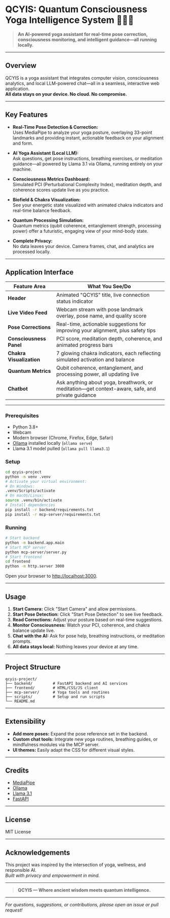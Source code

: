 # QCYIS: Quantum Consciousness Yoga Intelligence System 🧘‍♂️🤖

> **An AI-powered yoga assistant for real-time pose correction, consciousness monitoring, and intelligent guidance—all running locally.**

---

## Overview

QCYIS is a yoga assistant that integrates computer vision, consciousness analytics, and local LLM-powered chat—all in a seamless, interactive web application.  
**All data stays on your device. No cloud. No compromise.**

---

## Key Features

- **Real-Time Pose Detection & Correction:**  
  Uses MediaPipe to analyze your yoga posture, overlaying 33-point landmarks and providing instant, actionable feedback on your alignment and form.

- **AI Yoga Assistant (Local LLM):**  
  Ask questions, get pose instructions, breathing exercises, or meditation guidance—all powered by Llama 3.1 via Ollama, running entirely on your machine.

- **Consciousness Metrics Dashboard:**  
  Simulated PCI (Perturbational Complexity Index), meditation depth, and coherence scores update live as you practice.

- **Biofield & Chakra Visualization:**  
  See your energetic state visualized with animated chakra indicators and real-time balance feedback.

- **Quantum Processing Simulation:**  
  Quantum metrics (qubit coherence, entanglement strength, processing power) offer a futuristic, engaging view of your mind-body state.

- **Complete Privacy:**  
  No data leaves your device. Camera frames, chat, and analytics are processed locally.

---

## Application Interface

| Feature Area           | What You See/Do                                                                                       |
|------------------------|------------------------------------------------------------------------------------------------------|
| **Header**             | Animated "QCYIS" title, live connection status indicator                                             |
| **Live Video Feed**    | Webcam stream with pose landmark overlay, pose name, and quality score                               |
| **Pose Corrections**   | Real-time, actionable suggestions for improving your alignment, plus safety tips                     |
| **Consciousness Panel**| PCI score, meditation depth, coherence, and animated progress bars                                   |
| **Chakra Visualization** | 7 glowing chakra indicators, each reflecting simulated activation and balance                      |
| **Quantum Metrics**    | Qubit coherence, entanglement, and processing power, all updating live                               |
| **Chatbot**            | Ask anything about yoga, breathwork, or meditation—get context-aware, safe, and private guidance     |

---



### Prerequisites

- Python 3.8+
- Webcam
- Modern browser (Chrome, Firefox, Edge, Safari)
- [Ollama](https://ollama.com/) installed locally (`ollama serve`)
- Llama 3.1 model pulled (`ollama pull llama3.1`)

### Setup

```bash
cd qcyis-project
python -m venv .venv
# Activate your virtual environment:
# On Windows:
.venv/Scripts/activate
# On macOS/Linux:
source .venv/bin/activate
# Install dependencies
pip install -r backend/requirements.txt
pip install -r mcp-server/requirements.txt
```

### Running

```bash
# Start backend
python -m backend.app.main
# Start MCP server
python mcp-server/server.py
# Start frontend
cd frontend
python -m http.server 3000
```

Open your browser to [http://localhost:3000](http://localhost:3000).

---

## Usage

1. **Start Camera:** Click "Start Camera" and allow permissions.
2. **Start Pose Detection:** Click "Start Pose Detection" to see live feedback.
3. **Read Corrections:** Adjust your posture based on real-time suggestions.
4. **Monitor Consciousness:** Watch your PCI, coherence, and chakra balance update live.
5. **Chat with the AI:** Ask for pose help, breathing instructions, or meditation prompts.
6. **All data stays local:** Nothing leaves your device at any time.

---

## Project Structure

```
qcyis-project/
├── backend/         # FastAPI backend and AI services
├── frontend/        # HTML/CSS/JS client
├── mcp-server/      # Yoga tools and routines
├── scripts/         # Setup and run scripts
└── README.md
```

---

## Extensibility

- **Add more poses:** Expand the pose reference set in the backend.
- **Custom chat tools:** Integrate new yoga routines, breathing guides, or mindfulness modules via the MCP server.
- **UI themes:** Easily adapt the CSS for different visual styles.

---

## Credits

- [MediaPipe](https://mediapipe.dev/)
- [Ollama](https://ollama.com/)
- [Llama 3.1](https://ollama.com/library/llama3)
- [FastAPI](https://fastapi.tiangolo.com/)

---

## License

MIT License

---

## Acknowledgements

This project was inspired by the intersection of yoga, wellness, and responsible AI.  
*Built with privacy and empowerment in mind.*

---

> **QCYIS — Where ancient wisdom meets quantum intelligence.**

---

*For questions, suggestions, or contributions, please open an issue or pull request!*

